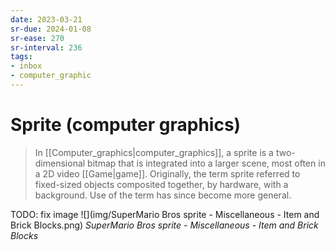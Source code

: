 ```yaml
---
date: 2023-03-21
sr-due: 2024-01-08
sr-ease: 270
sr-interval: 236
tags:
- inbox
- computer_graphic
---
```


# Sprite (computer graphics)

> In [[Computer_graphics|computer_graphics]], a sprite is a two-dimensional
> bitmap that is integrated into a larger scene, most often in a 2D video
> [[Game|game]]. Originally, the term sprite referred to fixed-sized objects
> composited together, by hardware, with a background. Use of the term has since
> become more general.

TODO: fix image
![](img/SuperMario Bros sprite - Miscellaneous - Item and Brick Blocks.png)
_SuperMario Bros sprite - Miscellaneous - Item and Brick Blocks_
